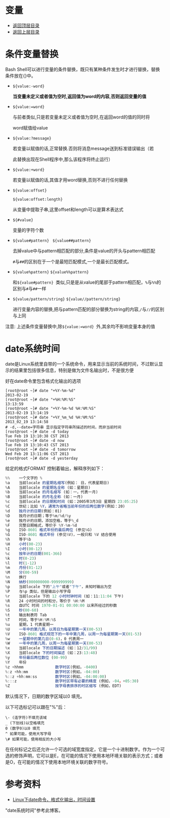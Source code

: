 # 变量

- [返回顶层目录](../../../../SUMMARY.md)
- [返回上层目录](../shell.md)





# 条件变量替换

Bash Shell可以进行变量的条件替换，既只有某种条件发生时才进行替换，替换 
条件放在{}中。

* `${value:-word} `

  **当变量未定义或者值为空时,返回值为word的内容,否则返回变量的值**

* `${value:=word} `

  与前者类似,只是若变量未定义或者值为空时,在返回word的值的同时将 

  word赋值给value 

* `${value:?message} `

  若变量以赋值的话,正常替换.否则将消息message送到标准错误输出（若 

  此替换出现在Shell程序中,那么该程序将终止运行）

* `${value:+word} `

  若变量以赋值的话,其值才用word替换,否则不进行任何替换

* `${value:offset} `

  `${value:offset:length} `

  从变量中提取子串,这里offset和length可以是算术表达式

* `${#value} `

  变量的字符个数 

* `${value#pattern} `   `${value##pattern} `

  去掉value中与pattern相匹配的部分,条件是value的开头与pattern相匹配 

  `#`与`##`的区别在于一个是最短匹配模式,一个是最长匹配模式。

* `${value%pattern}`     `${value%%pattern} `

  和`${value#pattern} `类似,只是是从value的尾部于pattern相匹配，`%`与`%%`的区别与`#`与`##`一样

* `${value/pattern/string}`    `${value//pattern/string} `

  进行变量内容的替换,把与pattern匹配的部分替换为string的内容,`/`与`//`的区别与上同 

注意: 上述条件变量替换中,除`${value:=word} `外,其余均不影响变量本身的值 



# date系统时间

date是Linux系统里自带的一个系统命令，用来显示当前的系统时间，不过默认显示的结果里包括很多信息，特别是做为文件名输出时，不是很方便

好在date命令里包含格式化输出的选项

```
[root@root ~]# date "+%Y-%m-%d"
2013-02-19
[root@root ~]# date "+%H:%M:%S"
13:13:59
[root@root ~]# date "+%Y-%m-%d %H:%M:%S"
2013-02-19 13:14:19
[root@root ~]# date "+%Y_%m_%d %H:%M:%S"  
2013_02_19 13:14:58
# -d,--date=字符串 显示指定字符串所描述的时间，而非当前时间
[root@root ~]# date -d today 
Tue Feb 19 13:10:38 CST 2013
[root@root ~]# date -d now
Tue Feb 19 13:10:43 CST 2013
[root@root ~]# date -d tomorrow
Wed Feb 20 13:11:06 CST 2013
[root@root ~]# date -d yesterday
```

给定的格式FORMAT 控制着输出，解释序列如下：

```js
%%    一个文字的 %
%a    当前locale 的星期名缩写(例如： 日，代表星期日)
%A    当前locale 的星期名全称 (如：星期日)
%b    当前locale 的月名缩写 (如：一，代表一月)
%B    当前locale 的月名全称 (如：一月)
%c    当前locale 的日期和时间 (如：2005年3月3日 星期四 23:05:25)
%C    世纪；比如 %Y，通常为省略当前年份的后两位数字(例如：20)
%d    按月计的日期(例如：01)
%D    按月计的日期；等于%m/%d/%y
%e    按月计的日期，添加空格，等于%_d
%F    完整日期格式，等价于 %Y-%m-%d
%g    ISO-8601 格式年份的最后两位 (参见%G)
%G    ISO-8601 格式年份 (参见%V)，一般只和 %V 结合使用
%h    等于%b
%H    小时(00-23)
%I    小时(00-12)
%c    按年计的日期(001-366)
%k    时(0-23)
%l    时(1-12)
%m    月份(01-12)
%M    分(00-59)
%n    换行
%N    纳秒(000000000-999999999)
%p    当前locale 下的"上午"或者"下午"，未知时输出为空
%P    与%p 类似，但是输出小写字母
%r    当前locale 下的 12 小时时钟时间 (如：11:11:04 下午)
%R    24 小时时间的时和分，等价于 %H:%M
%s    自UTC 时间 1970-01-01 00:00:00 以来所经过的秒数
%S    秒(00-60)
%t    输出制表符 Tab
%T    时间，等于%H:%M:%S
%u    星期，1 代表星期一
%U    一年中的第几周，以周日为每星期第一天(00-53)
%V    ISO-8601 格式规范下的一年中第几周，以周一为每星期第一天(01-53)
%w    一星期中的第几日(0-6)，0 代表周一
%W    一年中的第几周，以周一为每星期第一天(00-53)
%x    当前locale 下的日期描述 (如：12/31/99)
%X    当前locale 下的时间描述 (如：23:13:48)
%y    年份最后两位数位 (00-99)
%Y    年份
%z +hhmm              数字时区(例如，-0400)
%:z +hh:mm            数字时区(例如，-04:00)
%::z +hh:mm:ss        数字时区(例如，-04:00:00)
%:::z                 数字时区带有必要的精度 (例如，-04，+05:30)
%Z                    按字母表排序的时区缩写 (例如，EDT)
```

默认情况下，日期的数字区域以0 填充。

以下可选标记可以跟在"%"后：

```shell
\- (连字符)不填充该域
_ (下划线)以空格填充
0 (数字0)以0 填充
^ 如果可能，使用大写字母
\# 如果可能，使用相反的大小写
```

在任何标记之后还允许一个可选的域宽度指定，它是一个十进制数字。作为一个可选的修饰声明，它可以是E，在可能的情况下使用本地环境关联的表示方式；或者是O，在可能的情况下使用本地环境关联的数字符号。



# 参考资料

* [Linux下date命令，格式化输出，时间设置](https://blog.csdn.net/jk110333/article/details/8590746/)

"date系统时间"参考此博客。

